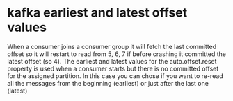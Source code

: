 # kafka earliest and latest offset values  

When a consumer joins a consumer group it will fetch the last committed offset so it will restart to read from 5, 6, 7 if before crashing it committed the latest offset (so 4).
The earliest and latest values for the auto.offset.reset property is used when a consumer starts but there is no committed offset for the assigned partition.
In this case you can chose if you want to re-read all the messages from the beginning (earliest)
or just after the last one (latest)
